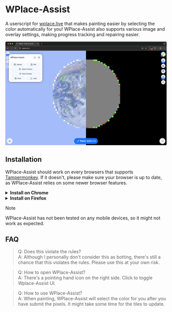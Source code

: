 # WPlace-Assist

A userscript for [wplace.live](https://wplace.live/) that makes painting easier by selecting the color automatically for you! WPlace-Assist also supports various image and overlay settings, making progress tracking and repairing easier.

![An image of WPlace-Assist running](./assets/demo.png)

## Installation

WPlace-Assist should work on every browsers that supports [Tampermonkey](https://www.tampermonkey.net/). If it doesn't, please make sure your browser is up to date, as WPlace-Assist relies on some newer browser features.

<details>
  <summary><strong>Install on Chrome</strong></summary>
  
  1. Install the [Tampermonkey](https://chromewebstore.google.com/detail/dhdgffkkebhmkfjojejmpbldmpobfkfo?utm_source=item-share-cb) extension (Tampermonkey is a userscript manager).
  2. Click on the extension and then open the "Manage Extension" page.

  ![An image of opening the "Manage Extension" page](./assets/chrome-install-1.png)

  3. Enable "Developer Mode" and "Allow User Scripts".

  ![An image of the "Manage Extension" page](./assets/chrome-install-2.png)

  4. Click [this link](https://github.com/LmanTW/WPlace-Assist/releases/latest/download/WPlace-Assist-Tampermonkey.user.js) to install WPlace-Assist directly.
  5. Open or refresh [wplace.live](https://wplace.live).
</details>

<details>
  <summary><strong>Install on Firefox</strong></summary>

  1. Install the [Tampermonkey](https://addons.mozilla.org/firefox/addon/tampermonkey) add-on (Tampermonkey is a userscript manager).
  2. Click [this link](https://github.com/LmanTW/WPlace-Assist/releases/latest/download/WPlace-Assist-Tampermonkey.user.js) to install WPlace-Assist directly.
  3. Open or refresh [wplace.live](https://wplace.live).
</details>

> [!NOTE]
> WPlace-Assist has not been tested on any mobile devices, so it might not work as expected.

## FAQ

> Q: Does this violate the rules?<br>
> A: Although I personally don't consider this as botting, there's still a chance that this violates the rules. Please use this at your own risk.

> Q: How to open WPlace-Assist?<br>
> A: There's a pointing hand icon on the right side. Click to toggle Wplace-Assist UI.

> Q: How to use WPlace-Assist?<br>
> A: When painting, WPlace-Assist will select the color for you after you have submit the pixels. It might take some time for the tiles to update.
